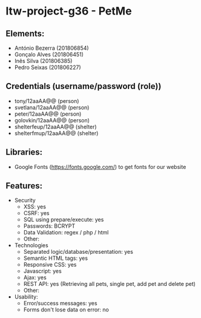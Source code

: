 # ltw-project-g36 - PetMe
## Elements:

- António Bezerra (201806854)
- Gonçalo Alves (201806451)
- Inês Silva (201806385)
- Pedro Seixas (201806227)

## Credentials (username/password (role))

- tony/12aaAA@@ (person)
- svetlana/12aaAA@@ (person)
- peter/12aaAA@@ (person)
- golovkin/12aaAA@@ (person)
- shelterfeup/12aaAA@@ (shelter)
- shelterfmup/12aaAA@@ (shelter)

## Libraries:

- Google Fonts (https://fonts.google.com/) to get fonts for our website

## Features:

- Security
    - XSS: yes
    - CSRF: yes
    - SQL using prepare/execute: yes
    - Passwords: BCRYPT
    - Data Validation: regex / php / html
    - Other:
- Technologies
    - Separated logic/database/presentation: yes
    - Semantic HTML tags: yes
    - Responsive CSS: yes
    - Javascript: yes
    - Ajax: yes
    - REST API: yes (Retrieving all pets, single pet, add pet and delete pet)
    - Other:
- Usability:
    - Error/success messages: yes
    - Forms don't lose data on error: no
 